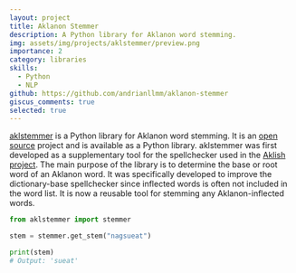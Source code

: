 ```yaml
---
layout: project
title: Aklanon Stemmer
description: A Python library for Aklanon word stemming.
img: assets/img/projects/aklstemmer/preview.png
importance: 2
category: libraries
skills:
  - Python
  - NLP
github: https://github.com/andrianllmm/aklanon-stemmer
giscus_comments: true
selected: true
---
```


[aklstemmer](https://github.com/andrianllmm/aklanon-stemmer) is a Python library for Aklanon word stemming. It is an [open source](https://github.com/andrianllmm/aklanon-stemmer) project and is available as a Python library. aklstemmer was first developed as a supplementary tool for the spellchecker used in the [Aklish project](/projects/aklish). The main purpose of the library is to determine the base or root word of an Aklanon word. It was specifically developed to improve the dictionary-base spellchecker since inflected words is often not included in the word list. It is now a reusable tool for stemming any Aklanon-inflected words.

```python
from aklstemmer import stemmer

stem = stemmer.get_stem("nagsueat")

print(stem)
# Output: 'sueat'

```
